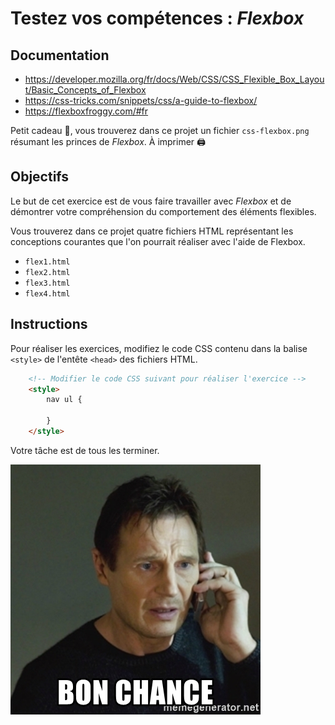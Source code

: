 # Testez vos compétences : _Flexbox_

## Documentation
* https://developer.mozilla.org/fr/docs/Web/CSS/CSS_Flexible_Box_Layout/Basic_Concepts_of_Flexbox
* https://css-tricks.com/snippets/css/a-guide-to-flexbox/
* https://flexboxfroggy.com/#fr

Petit cadeau 🎁, vous trouverez dans ce projet un fichier `css-flexbox.png`
résumant les princes de _Flexbox_. À imprimer 🖨

## Objectifs

Le but de cet exercice est de vous faire travailler avec _Flexbox_ et de 
démontrer votre compréhension du comportement des éléments flexibles.

Vous trouverez dans ce projet quatre fichiers HTML représentant les
conceptions courantes que l'on pourrait réaliser avec l'aide de Flexbox.

* `flex1.html`
* `flex2.html`
* `flex3.html`
* `flex4.html`

## Instructions

Pour réaliser les exercices, modifiez le code CSS contenu 
dans la balise `<style>` de l'entête `<head>` des fichiers HTML.

````html
    <!-- Modifier le code CSS suivant pour réaliser l'exercice -->
    <style>
        nav ul {

        }
    </style>
````

Votre tâche est de tous les terminer.

![](_src/bon-chance.jpg)
